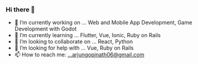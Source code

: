 ### Hi there 👋

- 🔭 I’m currently working on ... Web and Mobile App Development, Game Development with Godot
- 🌱 I’m currently learning ... Flutter, Vue, Ionic, Ruby on Rails
- 👯 I’m looking to collaborate on ... React, Python
- 🤔 I’m looking for help with ... Vue, Ruby on Rails
- 📫 How to reach me: ...arjungopinath06@gmail.com

